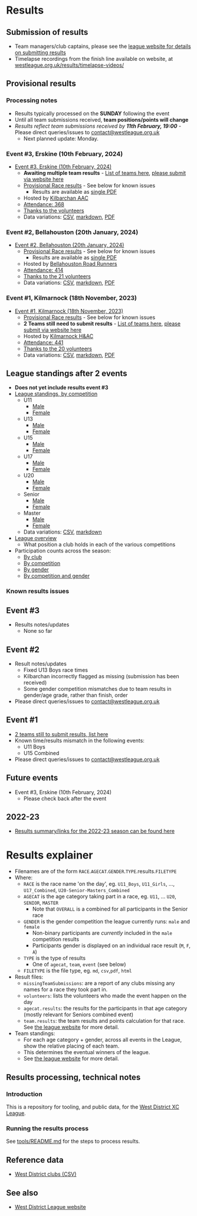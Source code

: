 # Results 

## Submission of results

* Team managers/club captains, please see the [league website for details on submitting results](https://westleague.org.uk/results/submission/)
* Timelapse recordings from the finish line available on website, at [westleague.org.uk/results/timelapse-videos/](https://westleague.org.uk/results/timelapse-videos/)

## Provisional results

### Processing notes

* Results typically processed on the **SUNDAY** following the event
* Until all team submissions received, **team positions/points will change**
* _Results reflect team submissions received by **11th February, 19:00**_ - Please direct queries/issues to contact@westleague.org.uk
  * Next planned update: Monday.

### Event #3, Erskine (10th February, 2024)

* [Event #3, Erskine (10th February, 2024)](https://results.westleague.org.uk/results/provisional/2023-24/3/html/)
  * **Awaiting multiple team results** - [List of teams here](https://github.com/rleyton/westleague/blob/main/results/provisional/2023-24/3/markdown/missingTeamSubmissions.md), [please submit via website here](https://westleague.org.uk/results/submission/)
  * [Provisional Race results](https://results.westleague.org.uk/results/provisional/2023-24/3/html/) - See below for known issues
    * Results are available as [single PDF](https://results.westleague.org.uk/results/provisional/2023-24/3/pdf/RESULTS.pdf)
  * Hosted by [Kilbarchan AAC](https://kilbarchanaac.org.uk/)
  * [Attendance: 368](./results/provisional/2023-24/3/meta.json)
  * [Thanks to the volunteers](./results/provisional/2023-24/3/html/volunteers.html)
  * Data variations: [CSV](https://github.com/rleyton/westleague/tree/main/results/provisional/2023-24/3), [markdown](https://github.com/rleyton/westleague/tree/main/results/provisional/2023-24/3/markdown/), [PDF](https://github.com/rleyton/westleague/tree/main/results/provisional/2023-24/3/pdf/)

### Event #2, Bellahouston (20th January, 2024)

* [Event #2, Bellahouston (20th January, 2024)](https://results.westleague.org.uk/results/provisional/2023-24/2/html/)
  * [Provisional Race results](https://results.westleague.org.uk/results/provisional/2023-24/2/html/) - See below for known issues
    * Results are available as [single PDF](https://results.westleague.org.uk/results/provisional/2023-24/2/pdf/RESULTS.pdf)
  * Hosted by [Bellahouston Road Runners](https://www.bellahoustonroadrunners.co.uk/)
  * [Attendance: 414](./results/provisional/2023-24/2/meta.json)
  * [Thanks to the 21 volunteers](./results/provisional/2023-24/2/html/volunteers.html)
  * Data variations: [CSV](https://github.com/rleyton/westleague/tree/main/results/provisional/2023-24/2), [markdown](https://github.com/rleyton/westleague/tree/main/results/provisional/2023-24/2/markdown/), [PDF](https://github.com/rleyton/westleague/tree/main/results/provisional/2023-24/2/pdf/)

### Event #1, Kilmarnock (18th November, 2023)

* [Event #1, Kilmarnock (18th November, 2023)](https://results.westleague.org.uk/results/provisional/2023-24/1/html/)
  * [Provisional Race results](https://results.westleague.org.uk/results/provisional/2023-24/1/html/) - See below for known issues
  * **2 Teams still need to submit results** - [List of teams here](https://github.com/rleyton/westleague/blob/main/results/provisional/2023-24/1/markdown/missingTeamSubmissions.md), [please submit via website here](https://westleague.org.uk/results/submission/)
  * Hosted by [Kilmarnock H&AC](http://www.kilmarnockharriers.com/)
  * [Attendance: 441](./results/provisional/2023-24/1/meta.json)
  * [Thanks to the 20 volunteers](./results/provisional/2023-24/1/html/volunteers.html)
  * Data variations: [CSV](https://github.com/rleyton/westleague/tree/main/results/provisional/2023-24/1), [markdown](https://github.com/rleyton/westleague/tree/main/results/provisional/2023-24/1/markdown/), [PDF](https://github.com/rleyton/westleague/tree/main/results/provisional/2023-24/1/pdf/)

## League standings after 2 events
* **Does not yet include results event #3**
* [League standings, by competition](https://results.westleague.org.uk/results/provisional/2023-24/teamStandings/html)
  * U11
    * [Male](https://results.westleague.org.uk/results/provisional/2023-24/teamStandings/html/U11_M.team.standings.html)
    * [Female](https://results.westleague.org.uk/results/provisional/2023-24/teamStandings/html/U11_F.team.standings.html)
  * U13
    * [Male](https://results.westleague.org.uk/results/provisional/2023-24/teamStandings/html/U13_M.team.standings.html)
    * [Female](https://results.westleague.org.uk/results/provisional/2023-24/teamStandings/html/U13_F.team.standings.html)
  * U15
    * [Male](https://results.westleague.org.uk/results/provisional/2023-24/teamStandings/html/U15_M.team.standings.html)
    * [Female](https://results.westleague.org.uk/results/provisional/2023-24/teamStandings/html/U15_F.team.standings.html)
  * U17
    * [Male](https://results.westleague.org.uk/results/provisional/2023-24/teamStandings/html/U17_M.team.standings.html)
    * [Female](https://results.westleague.org.uk/results/provisional/2023-24/teamStandings/html/U17_F.team.standings.html)
  * U20
    * [Male](https://results.westleague.org.uk/results/provisional/2023-24/teamStandings/html/U20_M.team.standings.html)
    * [Female](https://results.westleague.org.uk/results/provisional/2023-24/teamStandings/html/U20_F.team.standings.html)
  * Senior
    * [Male](https://results.westleague.org.uk/results/provisional/2023-24/teamStandings/html/SENIOR_M.team.standings.html)
    * [Female](https://results.westleague.org.uk/results/provisional/2023-24/teamStandings/html/SENIOR_F.team.standings.html)
  * Master
    * [Male](https://results.westleague.org.uk/results/provisional/2023-24/teamStandings/html/MASTER_M.team.standings.html)
    * [Female](https://results.westleague.org.uk/results/provisional/2023-24/teamStandings/html/MASTER_F.team.standings.html)
  * Data variations: [CSV](https://github.com/rleyton/westleague/tree/main/results/provisional/2023-24/teamStandings/), [markdown](https://github.com/rleyton/westleague/tree/main/results/provisional/2023-24/teamStandings/markdown/)
* [League overview](https://results.westleague.org.uk/results/provisional/2023-24/teamStandings/html/club_position_summary.html)
  * What position a club holds in each of the various competitions
* Participation counts across the season:
  * [By club](https://results.westleague.org.uk/results/provisional/2023-24/teamStandings/html/by_club.html)
  * [By competition](https://results.westleague.org.uk/results/provisional/2023-24/teamStandings/html/by_competition.html)
  * [By gender](https://results.westleague.org.uk/results/provisional/2023-24/teamStandings/html/by_gender.html)
  * [By competition and gender](https://results.westleague.org.uk/results/provisional/2023-24/teamStandings/html/by_competition_gender.html)


### Known results issues


## Event #3

* Results notes/updates
  * None so far
  
## Event #2

* Result notes/updates
  * Fixed U13 Boys race times
  * Kilbarchan incorrectly flagged as missing (submission has been received)
  * Some gender competition mismatches due to team results in gender/age grade, rather than finish, order
* Please direct queries/issues to contact@westleague.org.uk


## Event #1
* [2 teams still to submit results, list here](https://github.com/rleyton/westleague/blob/main/results/provisional/2023-24/1/markdown/missingTeamSubmissions.md)
* Known time/results mismatch in the following events:
  * U11 Boys 
  * U15 Combined
* Please direct queries/issues to contact@westleague.org.uk


## Future events

* Event #3, Erskine (10th February, 2024)
  * Please check back after the event


## 2022-23

* [Results summary/links for the 2022-23 season can be found here](./README.2022-23.md)

# Results explainer
  * Filenames are of the form `RACE`.`AGECAT`.`GENDER`.`TYPE`.results.`FILETYPE`
  * Where:
    * `RACE` is the race name 'on the day', eg. `U11_Boys`, `U11_Girls`, ..., `U17_Combined`, `U20-Senior-Masters_Combined`
    * `AGECAT` is the age category taking part in a race, eg. `U11`, ... `U20`, `SENIOR`, `MASTER`
      * Note that `OVERALL` is a combined for all participants in the Senior race
    * `GENDER` is the gender competition the league currently runs: `male` and `female`
      * Non-binary participants are *currently* included in the `male` competition results
      * Participants gender is displayed on an individual race result (`M`, `F`, `A`)
    * `TYPE` is the type of results
      * One of `agecat`, `team`, `event` (see below)
    * `FILETYPE` is the file type, eg. `md`, `csv`,`pdf`, `html`
  * Result files:
    * `missingTeamSubmissions`: are a report of any clubs missing any names for a race they took part in.
    * `volunteers`: lists the volunteers who made the event happen on the day
    * `agecat.results`: the results for the participants in that age category (mostly relevant for Seniors combined event)
    * `team.results`: the team results and points calculation for that race. See [the league website](https://westleague.org.uk/what-do-i-need-to-know/results-and-points-system/) for more detail.
  * Team standings:
    * For each age category + gender, across all events in the League, show the relative placing of each team.
    * This determines the eventual winners of the league.
    * See [the league website](https://westleague.org.uk/what-do-i-need-to-know/results-and-points-system/) for more detail.


## Results processing, technical notes 

### Introduction

This is a repository for tooling, and public data, for the [West District XC League](https://westleague.org.uk/).

### Running the results process

See [tools/README.md](./tools/README.md) for the steps to process results.

## Reference data

* [West District clubs (CSV)](./data/reference/clubs.csv)

## See also

* [West District League website](https://westleague.org.uk/)


